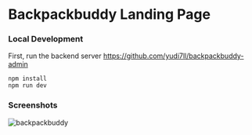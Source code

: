 # Backpackbuddy Landing Page

### Local Development
First, run the backend server https://github.com/yudi7ll/backpackbuddy-admin
```
npm install
npm run dev
```

### Screenshots
![backpackbuddy](https://user-images.githubusercontent.com/35747911/125062190-b5a94e80-e0e0-11eb-94f5-24808eb2f497.png)
